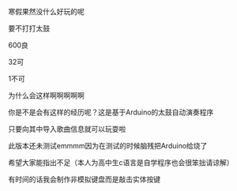 寒假果然没什么好玩的呢

要不打打太鼓

600良

32可

1不可

为什么会这样啊啊啊啊啊

你是不是会有这样的经历呢？这是基于Arduino的太鼓自动演奏程序

只要向其中导入歌曲信息就可以玩耍啦

此版本还未测试emmmm因为在测试的时候脑残把Arduino给烧了

希望大家能指出不足（本人为高中生c语言是自学程序也会很笨拙请谅解）

有时间的话我会制作非模拟键盘而是敲击实体按键
